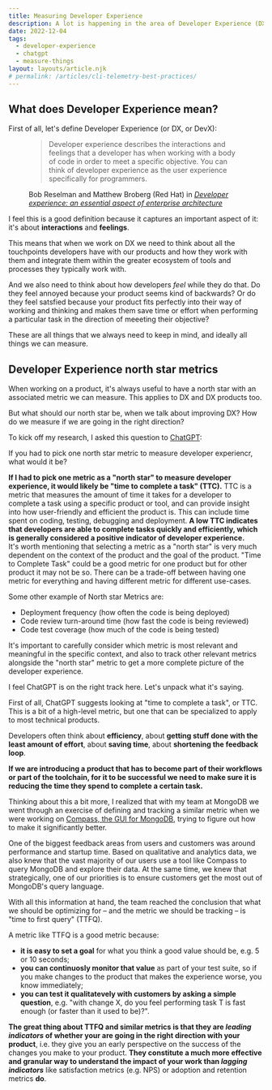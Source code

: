 ```yaml
---
title: Measuring Developer Experience
description: A lot is happening in the area of Developer Experience (DX). A lot of tech companies are set to improve their DX. Startups are being founded on the premise of improving DX. But the first thing to do to improve something is to measure it. And how can we measure something as abstract as Developer Experience? I did some research, discussed it with ChatGPT – because why not – and now I am writing it all down for you.
date: 2022-12-04
tags:
  - developer-experience
  - chatgpt
  - measure-things
layout: layouts/article.njk
# permalink: /articles/cli-telemetry-best-practices/
---
```


## What does Developer Experience mean?

First of all, let's define Developer Experience (or DX, or DevX):

<figure>
  <blockquote class="blockquote">
    <p>Developer experience describes the interactions and feelings that a developer has when working with a body of code in order to meet a specific objective. You can think of developer experience as the user experience specifically for programmers.</p>
  </blockquote>
  <figcaption class="blockquote-footer">
     Bob Reselman and Matthew Broberg (Red Hat) in <cite title="Developer experience: an essential aspect of enterprise architecture"><a href="https://www.redhat.com/architect/developer-experience">Developer experience: an essential aspect of enterprise architecture</a></cite>
  </figcaption>
</figure>

I feel this is a good definition because it captures an important aspect of it: it's about **interactions** and **feelings**.

This means that when we work on DX we need to think about all the touchpoints developers have with our products and how they work with them and integrate them within the greater ecosystem of tools and processes they typically work with.

And we also need to think about how developers *feel* while they do that. Do they feel annoyed because your product seems kind of backwards? Or do they feel satsfied because your product fits perfectly into their way of working and thinking and makes them save time or effort when performing a particular task in the direction of meeeting their objective?

These are all things that we always need to keep in mind, and ideally all things we can measure.

## Developer Experience north star metrics

When working on a product, it's always useful to have a north star with an associated metric we can measure. This applies to DX and DX products too.

But what should our north star be, when we talk about improving DX? How do we measure if we are going in the right direction?

To kick off my research, I asked this question to [ChatGPT](http://chat.openai.com/):

<div class="card mb-3">
<div class="card-body font-monospace">

  <p>
    <i class="fa-solid fa-user"></i>
    If you had to pick one north star metric to measure developer experiencr, what would it be?
  </p>

  <p>
    <i class="fa-solid fa-robot"></i>
    <strong>If I had to pick one metric as a "north star" to measure developer experience, it would likely be "time to complete a task" (TTC).</strong>
  TTC is a metric that measures the amount of time it takes for a developer to complete a task using a specific product or tool, and can provide insight into how user-friendly and efficient the product is. This can include time spent on coding, testing, debugging and deployment. <strong>A low TTC indicates that developers are able to complete tasks quickly and efficiently, which is generally considered a positive indicator of developer experience.</strong><br>
  It's worth mentioning that selecting a metric as a "north star" is very much dependent on the context of the product and the goal of the product. "Time to Complete Task" could be a good metric for one product but for other product it may not be so. There can be a trade-off between having one metric for everything and having different metric for different use-cases.
  </p>
  <p>
    Some other example of North star Metrics are:
  </p>
  <ul>
    <li>Deployment frequency (how often the code is being deployed)</li>
    <li>Code review turn-around time (how fast the code is being reviewed)</li>
    <li>Code test coverage (how much of the code is being tested)</li>
  </ul>
  <p>
    It's important to carefully consider which metric is most relevant and meaningful in the specific context, and also to track other relevant metrics alongside the "north star" metric to get a more complete picture of the developer experience.
  </p>
</div>
</div>

I feel ChatGPT is on the right track here. Let's unpack what it's saying.

First of all, ChatGPT suggests looking at "time to complete a task", or TTC. This is a bit of a high-level metric, but one that can be specialized to apply to most technical products. 

Developers often think about **efficiency**, about **getting stuff done with the least amount of effort**, about **saving time**, about **shortening the feedback loop**.

**If we are introducing a product that has to become part of their workflows or part of the toolchain, for it to be successful we need to make sure it is reducing the time they spend to complete a certain task.**

Thinking about this a bit more, I realized that with my team at MongoDB we went through an exercise of defining and tracking a similar metric when we were working on [Compass, the GUI for MongoDB](https://www.mongodb.com/products/compass), trying to figure out how to make it significantly better.

One of the biggest feedback areas from users and customers was around performance and startup time. Based on qualitative and analytics data, we also knew that the vast majority of our users use a tool like Compass to query MongoDB and explore their data. At the same time, we knew that strategically, one of our priorities is to ensure customers get the most out of MongoDB's query language.

With all this information at hand, the team reached the conclusion that what we should be optimizing for – and the metric we should be tracking – is "time to first query" (TTFQ).

A metric like TTFQ is a good metric because:

* **it is easy to set a goal** for what you think a good value should be, e.g. 5 or 10 seconds;
* **you can continuosly monitor that value** as part of your test suite, so if you make changes to the product that makes the experience worse, you know immediately;
* **you can test it qualitatevely with customers by asking a simple question**, e.g. "with change X, do you feel performing task T is fast enough (or faster than it used to be)?".

**The great thing about TTFQ and similar metrics is that they are *leading indicators* of whether your are going in the right direction with your product**, i.e. they give you an early perspective on the success of the changes you make to your product. **They constitute a much more effective and granular way to understand the impact of your work than *lagging indicators*** like satisfaction metrics (e.g. NPS) or adoption and retention metrics **do**.